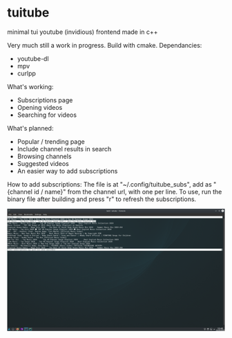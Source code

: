 # tuitube
minimal tui youtube (invidious) frontend made in c++

Very much still a work in progress. Build with cmake. Dependancies:
- youtube-dl
- mpv
- curlpp

What's working:
- Subscriptions page
- Opening videos
- Searching for videos

What's planned:
- Popular / trending page
- Include channel results in search
- Browsing channels
- Suggested videos
- An easier way to add subscriptions

How to add subscriptions:
The file is at "~/.config/tuitube_subs", add as "{channel id / name}" from the channel url, with one per line. To use, run the binary file after building and press "r" to refresh the subscriptions.

![Screenshot](https://github.com/djt3/tuitube/blob/master/tuitube.png?raw=true)
